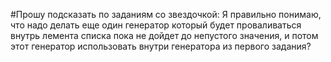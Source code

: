 #Прошу подсказать по заданиям со звездочкой: 
Я правильно понимаю, что надо делать еще один генератор который будет проваливаться внутрь лемента списка пока не дойдет до непустого значения, и потом этот генератор использовать внутри генератора из первого задания?
